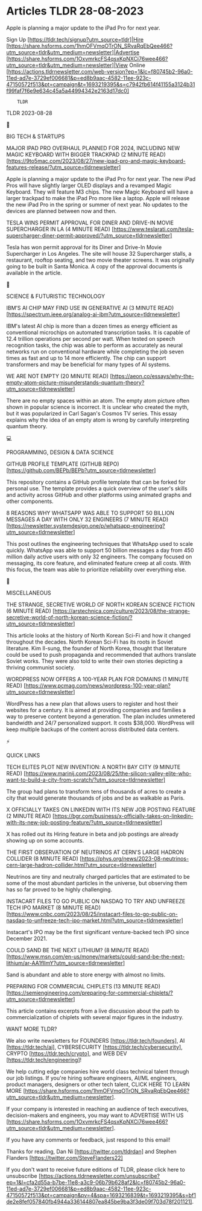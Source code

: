# Articles TLDR 28-08-2023

Apple is planning a major update to the iPad Pro for next year.  

Sign Up [https://tldr.tech/signup?utm_source=tldr]|Hire
[https://share.hsforms.com/1hmOFVmqOTrON_SRvaRqEbQee466?utm_source=tldr&utm_medium=newsletter]|Advertise
[https://share.hsforms.com/1OxvmrkcFS4qsxKpNXCi76wee466?utm_source=tldr&utm_medium=newsletter]|View
Online
[https://actions.tldrnewsletter.com/web-version?ep=1&lc=f80745b2-96a0-11ed-ad7e-3729ef006681&p=ed8b9aac-4582-11ee-923c-47150572f513&pt=campaign&t=1693219395&s=c7942fb614f41155a3124b31f99faf7f6e9e634c45a5a44994342e2163d17dc0]


		TLDR 

TLDR 2023-08-28

📱 

BIG TECH & STARTUPS

MAJOR IPAD PRO OVERHAUL PLANNED FOR 2024, INCLUDING NEW MAGIC KEYBOARD
WITH BIGGER TRACKPAD (2 MINUTE READ)
[https://9to5mac.com/2023/08/27/new-ipad-pro-and-magic-keyboard-features-release/?utm_source=tldrnewsletter]

Apple is planning a major update to the iPad Pro for next year. The
new iPad Pros will have slightly larger OLED displays and a revamped
Magic Keyboard. They will feature M3 chips. The new Magic Keyboard
will have a larger trackpad to make the iPad Pro more like a laptop.
Apple will release the new iPad Pro in the spring or summer of next
year. No updates to the devices are planned between now and then. 

TESLA WINS PERMIT APPROVAL FOR DINER AND DRIVE-IN MOVIE SUPERCHARGER
IN LA (4 MINUTE READ)
[https://www.teslarati.com/tesla-supercharger-diner-permit-approved/?utm_source=tldrnewsletter]

Tesla has won permit approval for its Diner and Drive-In Movie
Supercharger in Los Angeles. The site will house 32 Supercharger
stalls, a restaurant, rooftop seating, and two movie theater screens.
It was originally going to be built in Santa Monica. A copy of the
approval documents is available in the article. 

🚀 

SCIENCE & FUTURISTIC TECHNOLOGY

IBM’S AI CHIP MAY FIND USE IN GENERATIVE AI (3 MINUTE READ)
[https://spectrum.ieee.org/analog-ai-ibm?utm_source=tldrnewsletter]

IBM's latest AI chip is more than a dozen times as energy efficient as
conventional microchips on automated transcription tasks. It is
capable of 12.4 trillion operations per second per watt. When tested
on speech recognition tasks, the chip was able to perform as
accurately as neural networks run on conventional hardware while
completing the job seven times as fast and up to 14 more efficiently.
The chip can support transformers and may be beneficial for many types
of AI systems. 

WE ARE NOT EMPTY (20 MINUTE READ)
[https://aeon.co/essays/why-the-empty-atom-picture-misunderstands-quantum-theory?utm_source=tldrnewsletter]

There are no empty spaces within an atom. The empty atom picture often
shown in popular science is incorrect. It is unclear who created the
myth, but it was popularized in Carl Sagan's Cosmos TV series. This
essay explains why the idea of an empty atom is wrong by carefully
interpreting quantum theory. 

💻 

PROGRAMMING, DESIGN & DATA SCIENCE

GITHUB PROFILE TEMPLATE (GITHUB REPO)
[https://github.com/BEPb/BEPb?utm_source=tldrnewsletter]

This repository contains a GitHub profile template that can be forked
for personal use. The template provides a quick overview of the user's
skills and activity across GitHub and other platforms using animated
graphs and other components. 

8 REASONS WHY WHATSAPP WAS ABLE TO SUPPORT 50 BILLION MESSAGES A DAY
WITH ONLY 32 ENGINEERS (7 MINUTE READ)
[https://newsletter.systemdesign.one/p/whatsapp-engineering?utm_source=tldrnewsletter]

This post outlines the engineering techniques that WhatsApp used to
scale quickly. WhatsApp was able to support 50 billion messages a day
from 450 million daily active users with only 32 engineers. The
company focused on messaging, its core feature, and eliminated feature
creep at all costs. With this focus, the team was able to prioritize
reliability over everything else. 

🎁 

MISCELLANEOUS

THE STRANGE, SECRETIVE WORLD OF NORTH KOREAN SCIENCE FICTION (6 MINUTE
READ)
[https://arstechnica.com/culture/2023/08/the-strange-secretive-world-of-north-korean-science-fiction/?utm_source=tldrnewsletter]

This article looks at the history of North Korean Sci-Fi and how it
changed throughout the decades. North Korean Sci-Fi has its roots in
Soviet literature. Kim Il-sung, the founder of North Korea, thought
that literature could be used to push propaganda and recommended that
authors translate Soviet works. They were also told to write their own
stories depicting a thriving communist society. 

WORDPRESS NOW OFFERS A 100-YEAR PLAN FOR DOMAINS (1 MINUTE READ)
[https://www.pcmag.com/news/wordpress-100-year-plan?utm_source=tldrnewsletter]

WordPress has a new plan that allows users to register and host their
websites for a century. It is aimed at providing companies and
families a way to preserve content beyond a generation. The plan
includes unmetered bandwidth and 24/7 personalized support. It costs
$38,000. WordPress will keep multiple backups of the content across
distributed data centers. 

⚡ 

QUICK LINKS

TECH ELITES PLOT NEW INVENTION: A NORTH BAY CITY (9 MINUTE READ)
[https://www.marinij.com/2023/08/25/the-silicon-valley-elite-who-want-to-build-a-city-from-scratch/?utm_source=tldrnewsletter]

The group had plans to transform tens of thousands of acres to create
a city that would generate thousands of jobs and be as walkable as
Paris. 

X OFFICIALLY TAKES ON LINKEDIN WITH ITS NEW JOB POSTING FEATURE (2
MINUTE READ)
[https://bgr.com/business/x-officially-takes-on-linkedin-with-its-new-job-posting-feature/?utm_source=tldrnewsletter]

X has rolled out its Hiring feature in beta and job postings are
already showing up on some accounts. 

THE FIRST OBSERVATION OF NEUTRINOS AT CERN'S LARGE HADRON COLLIDER (8
MINUTE READ)
[https://phys.org/news/2023-08-neutrinos-cern-large-hadron-collider.html?utm_source=tldrnewsletter]

Neutrinos are tiny and neutrally charged particles that are estimated
to be some of the most abundant particles in the universe, but
observing them has so far proved to be highly challenging. 

INSTACART FILES TO GO PUBLIC ON NASDAQ TO TRY AND UNFREEZE TECH IPO
MARKET (8 MINUTE READ)
[https://www.cnbc.com/2023/08/25/instacart-files-to-go-public-on-nasdaq-to-unfreeze-tech-ipo-market.html?utm_source=tldrnewsletter]

Instacart's IPO may be the first significant venture-backed tech IPO
since December 2021. 

COULD SAND BE THE NEXT LITHIUM? (8 MINUTE READ)
[https://www.msn.com/en-us/money/markets/could-sand-be-the-next-lithium/ar-AA1fIlmY?utm_source=tldrnewsletter]

Sand is abundant and able to store energy with almost no limits. 

PREPARING FOR COMMERCIAL CHIPLETS (13 MINUTE READ)
[https://semiengineering.com/preparing-for-commercial-chiplets/?utm_source=tldrnewsletter]

This article contains excerpts from a live discussion about the path
to commercialization of chiplets with several major figures in the
industry. 

WANT MORE TLDR?

We also write newsletters for FOUNDERS [https://tldr.tech/founders],
AI [https://tldr.tech/ai], CYBERSECURITY
[https://tldr.tech/cybersecurity], CRYPTO [https://tldr.tech/crypto],
and WEB DEV [https://tldr.tech/engineering]!

 We help cutting edge companies hire world class technical talent
through our job listings. If you're hiring software engineers, AI/ML
engineers, product managers, designers or other tech talent, CLICK
HERE TO LEARN MORE
[https://share.hsforms.com/1hmOFVmqOTrON_SRvaRqEbQee466?utm_source=tldr&utm_medium=newsletter].


If your company is interested in reaching an audience of tech
executives, decision-makers and engineers, you may want to ADVERTISE
WITH US
[https://share.hsforms.com/1OxvmrkcFS4qsxKpNXCi76wee466?utm_source=tldr&utm_medium=newsletter].


If you have any comments or feedback, just respond to this email! 

Thanks for reading, 
Dan Ni [https://twitter.com/tldrdan] and Stephen Flanders
[https://twitter.com/SteveFlanders22] 

If you don't want to receive future editions of TLDR, please click
here to unsubscribe
[https://actions.tldrnewsletter.com/unsubscribe?ep=1&l=cfa2d55a-b7be-11e8-a3c9-06b79b628af2&lc=f80745b2-96a0-11ed-ad7e-3729ef006681&p=ed8b9aac-4582-11ee-923c-47150572f513&pt=campaign&pv=4&spa=1693216839&t=1693219395&s=bf1de2e8fef057840fb4944a336144807ea845be9ba3f3de09f703d78f201121].